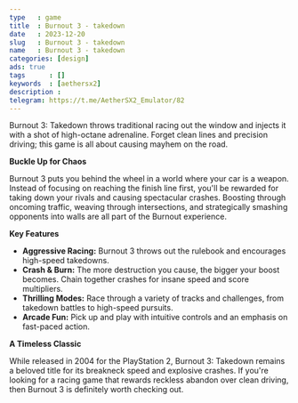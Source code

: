 ```yaml
---
type   : game
title  : Burnout 3 - takedown
date   : 2023-12-20
slug   : Burnout 3 - takedown
name   : Burnout 3 - takedown
categories: [design]
ads: true
tags      : []
keywords  : [aethersx2]
description : 
telegram: https://t.me/AetherSX2_Emulator/82
---
```



Burnout 3: Takedown throws traditional racing out the window and injects it with a shot of high-octane adrenaline.  Forget clean lines and precision driving; this game is all about causing mayhem on the road.

**Buckle Up for Chaos**

Burnout 3 puts you behind the wheel in a world where your car is a weapon.  Instead of focusing on reaching the finish line first, you'll be rewarded for taking down your rivals and causing spectacular crashes.  Boosting through oncoming traffic, weaving through intersections, and strategically smashing opponents into walls are all part of the Burnout experience.

**Key Features**

* **Aggressive Racing:**  Burnout 3 throws out the rulebook and encourages high-speed takedowns.
* **Crash & Burn:**  The more destruction you cause, the bigger your boost becomes.  Chain together crashes for insane speed and score multipliers.
* **Thrilling Modes:**  Race through a variety of tracks and challenges, from takedown battles to high-speed pursuits.
* **Arcade Fun:**  Pick up and play with intuitive controls and an emphasis on fast-paced action.

**A Timeless Classic**

While released in 2004 for the PlayStation 2, Burnout 3: Takedown remains a beloved title for its breakneck speed and explosive crashes.  If you're looking for a racing game that rewards reckless abandon over clean driving, then Burnout 3 is definitely worth checking out.


